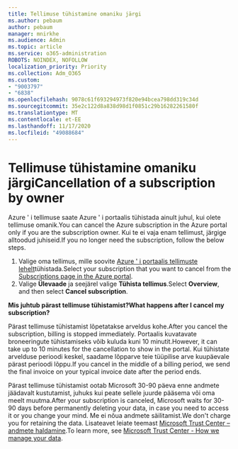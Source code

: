 ```yaml
---
title: Tellimuse tühistamine omaniku järgi
ms.author: pebaum
author: pebaum
manager: mnirkhe
ms.audience: Admin
ms.topic: article
ms.service: o365-administration
ROBOTS: NOINDEX, NOFOLLOW
localization_priority: Priority
ms.collection: Adm_O365
ms.custom:
- "9003797"
- "6838"
ms.openlocfilehash: 9078c61f693294973f820e94bcea798dd319c34d
ms.sourcegitcommit: 35e2c122d8a838d98d1f0851c29b16282261580f
ms.translationtype: MT
ms.contentlocale: et-EE
ms.lasthandoff: 11/17/2020
ms.locfileid: "49088684"
---
```

# <a name="cancellation-of-a-subscription-by-owner"></a><span data-ttu-id="4541d-102">Tellimuse tühistamine omaniku järgi</span><span class="sxs-lookup"><span data-stu-id="4541d-102">Cancellation of a subscription by owner</span></span>

<span data-ttu-id="4541d-103">Azure ' i tellimuse saate Azure ' i portaalis tühistada ainult juhul, kui olete tellimuse omanik.</span><span class="sxs-lookup"><span data-stu-id="4541d-103">You can cancel the Azure subscription in the Azure portal only if you are the subscription owner.</span></span> <span data-ttu-id="4541d-104">Kui te ei vaja enam tellimust, järgige alltoodud juhiseid.</span><span class="sxs-lookup"><span data-stu-id="4541d-104">If you no longer need the subscription, follow the below steps.</span></span>

1. <span data-ttu-id="4541d-105">Valige oma tellimus, mille soovite [Azure ' i portaalis tellimuste lehelt](https://ms.portal.azure.com/#blade/Microsoft_Azure_Billing/SubscriptionsBlade)tühistada.</span><span class="sxs-lookup"><span data-stu-id="4541d-105">Select your subscription that you want to cancel from the [Subscriptions page in the Azure portal](https://ms.portal.azure.com/#blade/Microsoft_Azure_Billing/SubscriptionsBlade).</span></span>
2. <span data-ttu-id="4541d-106">Valige **Ülevaade** ja seejärel valige **Tühista tellimus**.</span><span class="sxs-lookup"><span data-stu-id="4541d-106">Select **Overview**, and then select **Cancel subscription**.</span></span>

<span data-ttu-id="4541d-107">**Mis juhtub pärast tellimuse tühistamist?**</span><span class="sxs-lookup"><span data-stu-id="4541d-107">**What happens after I cancel my subscription?**</span></span>

<span data-ttu-id="4541d-108">Pärast tellimuse tühistamist lõpetatakse arveldus kohe.</span><span class="sxs-lookup"><span data-stu-id="4541d-108">After you cancel the subscription, billing is stopped immediately.</span></span> <span data-ttu-id="4541d-109">Portaalis kuvatavate broneeringute tühistamiseks võib kuluda kuni 10 minutit.</span><span class="sxs-lookup"><span data-stu-id="4541d-109">However, it can take up to 10 minutes for the cancellation to show in the portal.</span></span> <span data-ttu-id="4541d-110">Kui tühistate arvelduse perioodi keskel, saadame lõpparve teie tüüpilise arve kuupäevale pärast perioodi lõppu.</span><span class="sxs-lookup"><span data-stu-id="4541d-110">If you cancel in the middle of a billing period, we send the final invoice on your typical invoice date after the period ends.</span></span>

<span data-ttu-id="4541d-111">Pärast tellimuse tühistamist ootab Microsoft 30-90 päeva enne andmete jäädavalt kustutamist, juhuks kui peate sellele juurde pääsema või oma meelt muutma.</span><span class="sxs-lookup"><span data-stu-id="4541d-111">After your subscription is canceled, Microsoft waits for 30-90 days before permanently deleting your data, in case you need to access it or you change your mind.</span></span> <span data-ttu-id="4541d-112">Me ei nõua andmete säilitamist.</span><span class="sxs-lookup"><span data-stu-id="4541d-112">We don't charge you for retaining the data.</span></span> <span data-ttu-id="4541d-113">Lisateavet leiate teemast [Microsoft Trust Center – andmete haldamine](https://www.microsoft.com/trust-center/privacy/data-management#leave).</span><span class="sxs-lookup"><span data-stu-id="4541d-113">To learn more, see [Microsoft Trust Center - How we manage your data](https://www.microsoft.com/trust-center/privacy/data-management#leave).</span></span>


